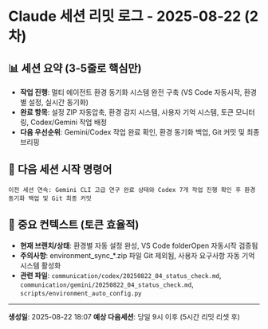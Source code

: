 # Claude 세션 리밋 로그 - 2025-08-22 (2차)

## 📊 세션 요약 (3-5줄로 핵심만)
- **작업 진행**: 멀티 에이전트 환경 동기화 시스템 완전 구축 (VS Code 자동시작, 환경별 설정, 실시간 동기화)
- **완료 항목**: 설정 ZIP 자동압축, 환경 감지 시스템, 사용자 기억 시스템, 토큰 모니터링, Codex/Gemini 작업 배정
- **다음 우선순위**: Gemini/Codex 작업 완료 확인, 환경 동기화 백업, Git 커밋 및 최종 브리핑

## 🔄 다음 세션 시작 명령어

```
이전 세션 연속: Gemini CLI 고급 연구 완료 상태와 Codex 7개 작업 진행 확인 후 환경 동기화 백업 및 Git 최종 커밋

```

## 📝 중요 컨텍스트 (토큰 효율적)
- **현재 브랜치/상태**: 환경별 자동 설정 완성, VS Code folderOpen 자동시작 검증됨
- **주의사항**: environment_sync_*.zip 파일 Git 제외됨, 사용자 요구사항 자동 기억 시스템 활성화
- **관련 파일**: `communication/codex/20250822_04_status_check.md`, `communication/gemini/20250822_04_status_check.md`, `scripts/environment_auto_config.py`

---
**생성일**: 2025-08-22 18:07
**예상 다음세션**: 당일 9시 이후 (5시간 리밋 리셋 후)

